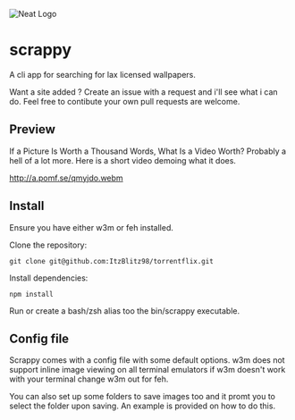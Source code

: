 ![Neat Logo](https://i.imgur.com/LtmsQ4v.png)
# scrappy
A cli app for searching for lax licensed wallpapers.

Want a site added ? Create an issue with a request and i'll see what i can do. Feel free to contibute your own pull requests are welcome.

## Preview
If a Picture Is Worth a Thousand Words, What Is a Video Worth? Probably a hell of a lot more.
Here is a short video demoing what it does.

http://a.pomf.se/qmyjdo.webm

## Install
Ensure you have either w3m or feh installed.

Clone the repository:

```
git clone git@github.com:ItzBlitz98/torrentflix.git
```

Install dependencies:

```
npm install
```

Run or create a bash/zsh alias too the bin/scrappy executable.

## Config file
Scrappy comes with a config file with some default options.
w3m does not support inline image viewing on all terminal emulators if w3m doesn't work with your terminal change w3m out for feh.

You can also set up some folders to save images too and it promt you to select the folder upon saving. An example is provided on how to do this.